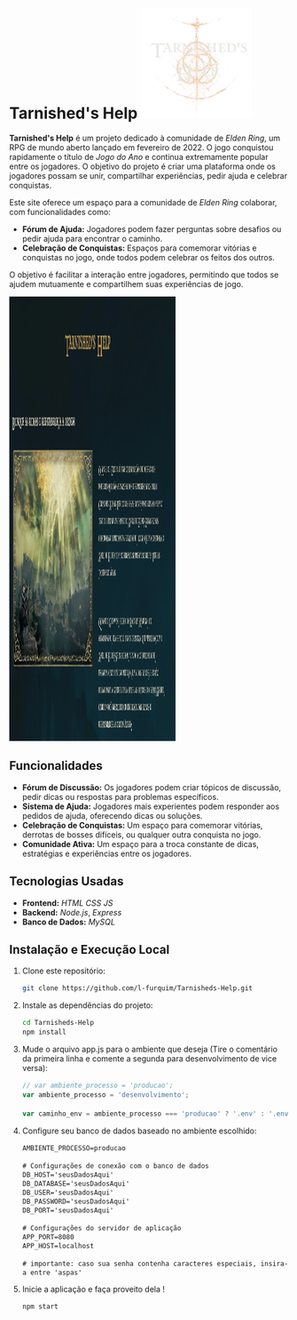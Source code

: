 # Tarnished's Help <img src="public/assets/images/logo3.svg.svg" alt="Logo do Projeto" width="200" height="200">


**Tarnished's Help** é um projeto dedicado à comunidade de *Elden Ring*, um RPG de mundo aberto lançado em fevereiro de 2022. O jogo conquistou rapidamente o título de *Jogo do Ano* e continua extremamente popular entre os jogadores. O objetivo do projeto é criar uma plataforma onde os jogadores possam se unir, compartilhar experiências, pedir ajuda e celebrar conquistas.

Este site oferece um espaço para a comunidade de *Elden Ring* colaborar, com funcionalidades como:

- **Fórum de Ajuda:** Jogadores podem fazer perguntas sobre desafios ou pedir ajuda para encontrar o caminho.
- **Celebração de Conquistas:** Espaços para comemorar vitórias e conquistas no jogo, onde todos podem celebrar os feitos dos outros.

O objetivo é facilitar a interação entre jogadores, permitindo que todos se ajudem mutuamente e compartilhem suas experiências de jogo.

<img src="public/assets/images/primeiraPrint.png" alt="Inicio do site" width="300" height="800">

## Funcionalidades

- **Fórum de Discussão:** Os jogadores podem criar tópicos de discussão, pedir dicas ou respostas para problemas específicos.
- **Sistema de Ajuda:** Jogadores mais experientes podem responder aos pedidos de ajuda, oferecendo dicas ou soluções.
- **Celebração de Conquistas:** Um espaço para comemorar vitórias, derrotas de bosses difíceis, ou qualquer outra conquista no jogo.
- **Comunidade Ativa:** Um espaço para a troca constante de dicas, estratégias e experiências entre os jogadores.

## Tecnologias Usadas

- **Frontend:** *HTML* *CSS* *JS*
- **Backend:** *Node.js*, *Express*
- **Banco de Dados:** *MySQL*


## Instalação e Execução Local

1. Clone este repositório:
   ```bash
   git clone https://github.com/l-furquim/Tarnisheds-Help.git

2. Instale as dependências do projeto: 
   ```bash
   cd Tarnisheds-Help
   npm install

3. Mude o arquivo app.js para o ambiente que deseja (Tire o comentário da primeira linha e comente a segunda para desenvolvimento de vice versa):
   ```javascript
   // var ambiente_processo = 'producao';
   var ambiente_processo = 'desenvolvimento';
   
   var caminho_env = ambiente_processo === 'producao' ? '.env' : '.env.dev';

4. Configure seu banco de dados baseado no ambiente escolhido:
   ```dotenv
   AMBIENTE_PROCESSO=producao

   # Configurações de conexão com o banco de dados
   DB_HOST='seusDadosAqui'
   DB_DATABASE='seusDadosAqui'
   DB_USER='seusDadosAqui'
   DB_PASSWORD='seusDadosAqui'
   DB_PORT='seusDadosAqui'
   
   # Configurações do servidor de aplicação
   APP_PORT=8080
   APP_HOST=localhost
   
   # importante: caso sua senha contenha caracteres especiais, insira-a entre 'aspas'

5. Inicie a aplicação e faça proveito dela !
   ```bash
   npm start
